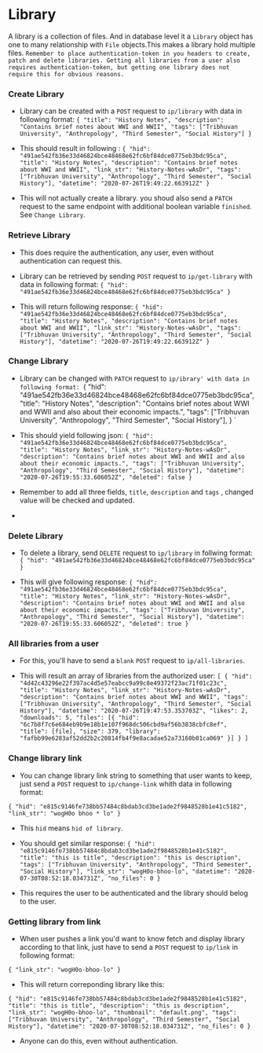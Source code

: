 # Library
 A library is a collection of files. And in database level it a `Library` object has one to many relationship with `File` objects.This makes a library hold multiple files. `Remember to place authentication-token in you headers to create, patch and delete libraries. Getting all libraries from a user also requires authentication-token, but getting one library does not require this for obvious reasons.`

### Create Library

*  Library can be created with a `POST` request to `ip/library` with data in following format:
`{
	"title": "History Notes",
	"description": "Contains brief notes about WWI and WWII",
  "tags": ["Tribhuvan University", "Anthropology", "Third Semester", "Social History"]
}
`
*  This should result in following :
`{
  "hid": "491ae542fb36e33d46824bce48468e62fc6bf84dce0775eb3bdc95ca",
  "title": "History Notes",
  "description": "Contains brief notes about WWI and WWII",
  "link_str": "History-Notes-wAsDr",
    "tags": ["Tribhuvan University", "Anthropology", "Third Semester", "Social History"],
  "datetime": "2020-07-26T19:49:22.663912Z"
}`

* This will not actually create a library. you shoud also send a `PATCH` request to the same endpoint with additional boolean variable `finished`. See `Change Library`.

### Retrieve Library

*  This does require the authentication, any user, even without authentication can request this.

*  Library can be retrieved by sending `POST` request to `ip/get-library` with data in following format:
`{
	"hid": "491ae542fb36e33d46824bce48468e62fc6bf84dce0775eb3bdc95ca"
}`

*  This will return following response:
`{
  "hid": "491ae542fb36e33d46824bce48468e62fc6bf84dce0775eb3bdc95ca",
  "title": "History Notes",
  "description": "Contains brief notes about WWI and WWII",
  "link_str": "History-Notes-wAsDr",
    "tags": ["Tribhuvan University", "Anthropology", "Third Semester", "Social History"],
  "datetime": "2020-07-26T19:49:22.663912Z"
}`

### Change Library 

*  Library can be changed with `PATCH` request to `ip/ibrary' with data in following format:
`{
  "hid": "491ae542fb36e33d46824bce48468e62fc6bf84dce0775eb3bdc95ca",    
	"title": "History Notes",
	"description": "Contains brief notes about WWI and WWII and also about their economic impacts.",
  "tags": ["Tribhuvan University", "Anthropology", "Third Semester", "Social History"],
}
`
*  This should yield following json:
`{
  "hid": "491ae542fb36e33d46824bce48468e62fc6bf84dce0775eb3bdc95ca",
  "title": "History Notes",
  "link_str": "History-Notes-wAsDr",
  "description": "Contains brief notes about WWI and WWII and also about their economic impacts.",
  "tags": ["Tribhuvan University", "Anthropology", "Third Semester", "Social History"],
  "datetime": "2020-07-26T19:55:33.606052Z",
  "deleted": false
}`

*  Remember to add all three fields, `title`, `description` and `tags` , changed value will be checked and updated. 
* 

### Delete Library

*  To delete a library, send `DELETE` request to `ip/library` in follwing format:
`{
	"hid": "491ae542fb36e33d46824bce48468e62fc6bf84dce0775eb3bdc95ca"
}`

*  This will give following response:
`{
  "hid": "491ae542fb36e33d46824bce48468e62fc6bf84dce0775eb3bdc95ca",
  "title": "History Notes",
  "link_str": "History-Notes-wAsDr",
  "description": "Contains brief notes about WWI and WWII and also about their economic impacts.",
  "tags": ["Tribhuvan University", "Anthropology", "Third Semester", "Social History"],
  "datetime": "2020-07-26T19:55:33.606052Z",
  "deleted": true
}`

### All libraries from a user

*  For this, you'll have to send a `blank` `POST` request to `ip/all-libraries`.

*  This will result an array of libraries from the authorized user:
`[
  {
    "hid": "4d42c43296e22f397ac4d5e57eabcc9a99c8e49372f23ac71f01c23c",
    "title": "History Notes",
    "link_str": "History-Notes-wAsDr",
    "description": "Contains brief notes about WWI and WWII",
    "tags": ["Tribhuvan University", "Anthropology", "Third Semester", "Social History"],
    "datetime": "2020-07-26T19:47:53.353703Z",
    "likes": 2,
    "downloads": 5,
    "files": [{
    "hid": "6c7b8f7c6e684eb9b9e18b1e107f968dc506cbd9af56b3838cbfc8ef",
    "title": [file],
    "size": 379,
    "library": "fafbb99e6283af52dd2b2c20814fb4f9e8acadae52a73160b01ca069"
}]
  }
]`

### Change library link

* You can change library link string to something that user wants to keep, just send a `POST` request to `ip/change-link` whith data in following format:

`{
  "hid": "e815c9146fe738bb57484c8bdab3cd3be1ade2f9848528b1e41c5182",
	"link_str": "wogH0o bhoo * lo"
}`

* This `hid` means `hid of library`.
* You should get similar response:
`{
  "hid": "e815c9146fe738bb57484c8bdab3cd3be1ade2f9848528b1e41c5182",
  "title": "this is title",
  "description": "this is description",
  "tags": ["Tribhuvan University", "Anthropology", "Third Semester", "Social History"],
  "link_str": "wogH0o-bhoo-lo",
  "datetime": "2020-07-30T08:52:18.034731Z",
  "no_files": 0
}`

* This requires the user to be authenticated and the library should belog to the user.

### Getting library from link

* When user pushes a link you'd want to know fetch and display library according to that link, just have to send a `POST` request to `ip/link` in following format:

`{
  "link_str": "wogH0o-bhoo-lo"
}`

* This will return correponding library like this:

`{
  "hid": "e815c9146fe738bb57484c8bdab3cd3be1ade2f9848528b1e41c5182",
  "title": "this is title",
  "description": "this is description",
  "link_str": "wogH0o-bhoo-lo",
  "thumbnail": "default.png",
  "tags": ["Tribhuvan University", "Anthropology", "Third Semester", "Social History"],
  "datetime": "2020-07-30T08:52:18.034731Z",
  "no_files": 0
}`

* Anyone can do this, even without authentication.